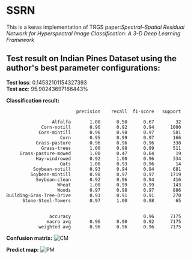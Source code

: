 # SSRN
This is a keras implementation of TRGS paper:*Spectral–Spatial Residual Network for Hyperspectral Image Classification: A 3-D Deep Learning Framework*
## Test result on Indian Pines Dataset using the author's best parameter configurations:
**Test loss**: 0.14532101154327393  
**Test acc**: 95.90243697166443%

**Classification result:**

                              precision    recall  f1-score   support

                     Alfalfa       1.00      0.50      0.67        32
                 Corn-notill       0.96      0.92      0.94      1000
                Corn-mintill       0.96      0.98      0.97       581
                        Corn       0.95      0.99      0.97       166
               Grass-pasture       0.96      0.96      0.96       338
                 Grass-trees       1.00      0.98      0.99       511
         Grass-pasture-mowed       1.00      0.47      0.64        19
               Hay-windrowed       0.92      1.00      0.96       334
                        Oats       1.00      0.93      0.96        14
              Soybean-notill       0.93      0.94      0.94       681
             Soybean-mintill       0.98      0.97      0.97      1719
               Soybean-clean       0.92      0.96      0.94       416
                       Wheat       1.00      0.99      0.99       143
                       Woods       0.97      0.98      0.97       886
    Building-Gras-Tree-Drive       0.91      0.91      0.91       270
          Stone-Steel-Towers       0.97      1.00      0.98        65
          
          
                    accuracy                           0.96      7175
                   macro avg       0.96      0.90      0.92      7175
                weighted avg       0.96      0.96      0.96      7175

**Confusion matrix:**
![CM](https://github.com/lzp-cumtb/SSRN/blob/main/pics/confusion_mat_without_norm.png)

**Predict map:**
![PM](https://github.com/lzp-cumtb/SSRN/blob/main/pics/pred_map.jpg)
